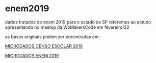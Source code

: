 # enem2019
dados tratados do enem 2019 para o estado de SP referentes ao estudo apresentando no meetup da WoMakersCode em fevereiro/22

as bases originais podem ser encontradas em:

[MICRODADOS CENSO ESCOLAR 2019](https://download.inep.gov.br/microdados/microdados_educacao_basica_2019.zip)

[MICRODADOS ENEM 2019](https://download.inep.gov.br/microdados/microdados_enem_2019.zip)
